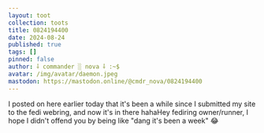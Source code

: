 ```yaml
---
layout: toot
collection: toots
title: 0824194400
date: 2024-08-24
published: true
tags: []
pinned: false
author: ⸸ commander ░ nova ⸸ :~$
avatar: /img/avatar/daemon.jpeg
mastodon: https://mastodon.online/@cmdr_nova/0824194400
---
```


I posted on here earlier today that it's been a while since I submitted my site to the fedi webring, and now it's in there hahaHey fediring owner/runner, I hope I didn't offend you by being like "dang it's been a week" 😂

